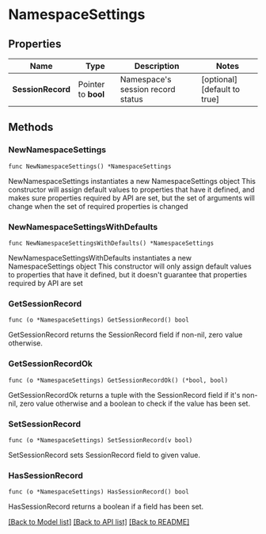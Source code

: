 # NamespaceSettings

## Properties

Name | Type | Description | Notes
------------ | ------------- | ------------- | -------------
**SessionRecord** | Pointer to **bool** | Namespace&#39;s session record status | [optional] [default to true]

## Methods

### NewNamespaceSettings

`func NewNamespaceSettings() *NamespaceSettings`

NewNamespaceSettings instantiates a new NamespaceSettings object
This constructor will assign default values to properties that have it defined,
and makes sure properties required by API are set, but the set of arguments
will change when the set of required properties is changed

### NewNamespaceSettingsWithDefaults

`func NewNamespaceSettingsWithDefaults() *NamespaceSettings`

NewNamespaceSettingsWithDefaults instantiates a new NamespaceSettings object
This constructor will only assign default values to properties that have it defined,
but it doesn't guarantee that properties required by API are set

### GetSessionRecord

`func (o *NamespaceSettings) GetSessionRecord() bool`

GetSessionRecord returns the SessionRecord field if non-nil, zero value otherwise.

### GetSessionRecordOk

`func (o *NamespaceSettings) GetSessionRecordOk() (*bool, bool)`

GetSessionRecordOk returns a tuple with the SessionRecord field if it's non-nil, zero value otherwise
and a boolean to check if the value has been set.

### SetSessionRecord

`func (o *NamespaceSettings) SetSessionRecord(v bool)`

SetSessionRecord sets SessionRecord field to given value.

### HasSessionRecord

`func (o *NamespaceSettings) HasSessionRecord() bool`

HasSessionRecord returns a boolean if a field has been set.


[[Back to Model list]](../README.md#documentation-for-models) [[Back to API list]](../README.md#documentation-for-api-endpoints) [[Back to README]](../README.md)


